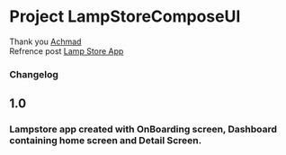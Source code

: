 # Project LampStoreComposeUI

Thank you [Achmad](https://www.instagram.com/achmad.uiux?igsh=MWoydGpsaWVkbnNxcA==)
<br/>
Refrence post [Lamp Store App](https://www.instagram.com/p/CTTM2yxBNt8/?igsh=MWkyMGJjNTFueXQ5cQ==)

### Changelog

## 1.0 
### Lampstore app created with OnBoarding screen, Dashboard containing home screen and Detail Screen.
